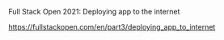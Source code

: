 Full Stack Open 2021: Deploying app to the internet

https://fullstackopen.com/en/part3/deploying_app_to_internet